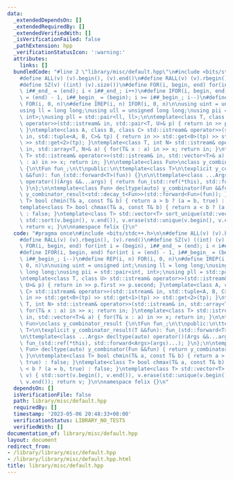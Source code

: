 ```yaml
---
data:
  _extendedDependsOn: []
  _extendedRequiredBy: []
  _extendedVerifiedWith: []
  _isVerificationFailed: false
  _pathExtension: hpp
  _verificationStatusIcon: ':warning:'
  attributes:
    links: []
  bundledCode: "#line 2 \"library/misc/default.hpp\"\n#include <bits/stdc++.h>\n\n\
    #define ALL(v) (v).begin(), (v).end()\n#define RALL(v) (v).rbegin(), (v).rend()\n\
    #define SZ(v) ((int) (v).size())\n#define FOR(i, begin, end) for(int i = (begin),\
    \ i##_end_ = (end); i < i##_end_; i++)\n#define IFOR(i, begin, end) for(int i\
    \ = (end) - 1, i##_begin_ = (begin); i >= i##_begin_; i--)\n#define REP(i, n)\
    \ FOR(i, 0, n)\n#define IREP(i, n) IFOR(i, 0, n)\n\nusing uint = unsigned int;\n\
    using ll = long long;\nusing ull = unsigned long long;\nusing pii = std::pair<int,\
    \ int>;\nusing pll = std::pair<ll, ll>;\n\ntemplate<class T, class U> std::istream&\
    \ operator>>(std::istream& in, std::pair<T, U>& p) { return in >> p.first >> p.second;\
    \ }\ntemplate<class A, class B, class C> std::istream& operator>>(std::istream&\
    \ in, std::tuple<A, B, C>& tp) { return in >> std::get<0>(tp) >> std::get<1>(tp)\
    \ >> std::get<2>(tp); }\ntemplate<class T, int N> std::istream& operator>>(std::istream&\
    \ in, std::array<T, N>& a) { for(T& x : a) in >> x; return in; }\ntemplate<class\
    \ T> std::istream& operator>>(std::istream& in, std::vector<T>& a) { for(T& x\
    \ : a) in >> x; return in; }\n\ntemplate<class Fun>\nclass y_combinator_result\
    \ {\n\tFun fun_;\n\t\npublic:\n\ttemplate<class T>\n\texplicit y_combinator_result(T\
    \ &&fun): fun_(std::forward<T>(fun)) {}\n\n\ttemplate<class ...Args> decltype(auto)\
    \ operator()(Args &&...args) { return fun_(std::ref(*this), std::forward<Args>(args)...);\
    \ }\n};\n\ntemplate<class Fun> decltype(auto) y_combinator(Fun &&fun) { return\
    \ y_combinator_result<std::decay_t<Fun>>(std::forward<Fun>(fun)); }\n\ntemplate<class\
    \ T> bool chmin(T& a, const T& b) { return a > b ? (a = b, true) : false; }\n\
    template<class T> bool chmax(T& a, const T& b) { return a < b ? (a = b, true)\
    \ : false; }\ntemplate<class T> std::vector<T> sort_unique(std::vector<T> v) {\
    \ std::sort(v.begin(), v.end()), v.erase(std::unique(v.begin(), v.end()), v.end());\
    \ return v; }\n\nnamespace felix {}\n"
  code: "#pragma once\n#include <bits/stdc++.h>\n\n#define ALL(v) (v).begin(), (v).end()\n\
    #define RALL(v) (v).rbegin(), (v).rend()\n#define SZ(v) ((int) (v).size())\n#define\
    \ FOR(i, begin, end) for(int i = (begin), i##_end_ = (end); i < i##_end_; i++)\n\
    #define IFOR(i, begin, end) for(int i = (end) - 1, i##_begin_ = (begin); i >=\
    \ i##_begin_; i--)\n#define REP(i, n) FOR(i, 0, n)\n#define IREP(i, n) IFOR(i,\
    \ 0, n)\n\nusing uint = unsigned int;\nusing ll = long long;\nusing ull = unsigned\
    \ long long;\nusing pii = std::pair<int, int>;\nusing pll = std::pair<ll, ll>;\n\
    \ntemplate<class T, class U> std::istream& operator>>(std::istream& in, std::pair<T,\
    \ U>& p) { return in >> p.first >> p.second; }\ntemplate<class A, class B, class\
    \ C> std::istream& operator>>(std::istream& in, std::tuple<A, B, C>& tp) { return\
    \ in >> std::get<0>(tp) >> std::get<1>(tp) >> std::get<2>(tp); }\ntemplate<class\
    \ T, int N> std::istream& operator>>(std::istream& in, std::array<T, N>& a) {\
    \ for(T& x : a) in >> x; return in; }\ntemplate<class T> std::istream& operator>>(std::istream&\
    \ in, std::vector<T>& a) { for(T& x : a) in >> x; return in; }\n\ntemplate<class\
    \ Fun>\nclass y_combinator_result {\n\tFun fun_;\n\t\npublic:\n\ttemplate<class\
    \ T>\n\texplicit y_combinator_result(T &&fun): fun_(std::forward<T>(fun)) {}\n\
    \n\ttemplate<class ...Args> decltype(auto) operator()(Args &&...args) { return\
    \ fun_(std::ref(*this), std::forward<Args>(args)...); }\n};\n\ntemplate<class\
    \ Fun> decltype(auto) y_combinator(Fun &&fun) { return y_combinator_result<std::decay_t<Fun>>(std::forward<Fun>(fun));\
    \ }\n\ntemplate<class T> bool chmin(T& a, const T& b) { return a > b ? (a = b,\
    \ true) : false; }\ntemplate<class T> bool chmax(T& a, const T& b) { return a\
    \ < b ? (a = b, true) : false; }\ntemplate<class T> std::vector<T> sort_unique(std::vector<T>\
    \ v) { std::sort(v.begin(), v.end()), v.erase(std::unique(v.begin(), v.end()),\
    \ v.end()); return v; }\n\nnamespace felix {}\n"
  dependsOn: []
  isVerificationFile: false
  path: library/misc/default.hpp
  requiredBy: []
  timestamp: '2023-05-06 20:48:33+08:00'
  verificationStatus: LIBRARY_NO_TESTS
  verifiedWith: []
documentation_of: library/misc/default.hpp
layout: document
redirect_from:
- /library/library/misc/default.hpp
- /library/library/misc/default.hpp.html
title: library/misc/default.hpp
---
```

